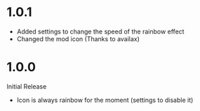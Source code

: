# 1.0.1
- Added settings to change the speed of the rainbow effect
- Changed the mod icon (Thanks to availax)

# 1.0.0
Initial Release
- Icon is always rainbow for the moment (settings to disable it)